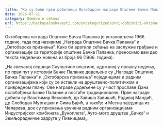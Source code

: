 ```yaml
---
title: "Ко су били први добитници Октобарске награде Општине Бачка Паланка"
date: 2025-07-21
category: Помени и сећања
url: https://backapalankavesti.com/uncategorized/prvi-dobitnici-oktobarske-nagrade-opstine-backa-palanka/
---
```


Октобарска награда Општине Бачка Паланка је установљена 1966. године, тада под називима „Награда Општине Бачка Паланка“ и „Октобарска признања“. Како би вратили сећања на заслужне грађане и организације са територије општине Бачка Паланка, преносимо вам део текста Недељних новина из броја 96 (1966. година).

„На свечаној седници Скупштине општине, одржаној у прошлу недељу, по први пут у историји Бачке Паланке додељене су „Награде Општине Бачка Паланка“ и „Октобарска признања“ појединцима и радним организацијама који су се истакли на друштвено-политичком и привредном плану. Ове награде додељене су у част прославе Дана ослобођења Бачке Паланке и постаће традиционалне. Прве награде добили су Властимир Весковић, др Завиша Завишић, Радивој Мандић, др Слободан Мургашки и Сима Бајић, а такође и Месна заједница из Челарева, док су признања уручена радним организацијама Индустријског комбината „Вуноплета“, Ауто-мото друштва „Бачка“ и Земљорадничке задруге у Пивницама„.
